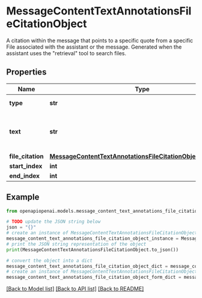 # MessageContentTextAnnotationsFileCitationObject

A citation within the message that points to a specific quote from a specific File associated with the assistant or the message. Generated when the assistant uses the \"retrieval\" tool to search files.

## Properties

Name | Type | Description | Notes
------------ | ------------- | ------------- | -------------
**type** | **str** | Always &#x60;file_citation&#x60;. | 
**text** | **str** | The text in the message content that needs to be replaced. | 
**file_citation** | [**MessageContentTextAnnotationsFileCitationObjectFileCitation**](MessageContentTextAnnotationsFileCitationObjectFileCitation.md) |  | 
**start_index** | **int** |  | 
**end_index** | **int** |  | 

## Example

```python
from openapiopenai.models.message_content_text_annotations_file_citation_object import MessageContentTextAnnotationsFileCitationObject

# TODO update the JSON string below
json = "{}"
# create an instance of MessageContentTextAnnotationsFileCitationObject from a JSON string
message_content_text_annotations_file_citation_object_instance = MessageContentTextAnnotationsFileCitationObject.from_json(json)
# print the JSON string representation of the object
print(MessageContentTextAnnotationsFileCitationObject.to_json())

# convert the object into a dict
message_content_text_annotations_file_citation_object_dict = message_content_text_annotations_file_citation_object_instance.to_dict()
# create an instance of MessageContentTextAnnotationsFileCitationObject from a dict
message_content_text_annotations_file_citation_object_form_dict = message_content_text_annotations_file_citation_object.from_dict(message_content_text_annotations_file_citation_object_dict)
```
[[Back to Model list]](../README.md#documentation-for-models) [[Back to API list]](../README.md#documentation-for-api-endpoints) [[Back to README]](../README.md)


